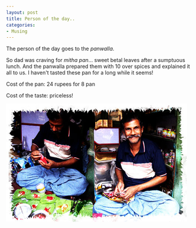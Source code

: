 ```yaml
---
layout: post
title: Person of the day..
categories:
- Musing
---
```



The person of the day goes to the _panwalla_.

So dad was craving for _mitha pan_... sweet betal leaves after a sumptuous lunch. And the panwalla prepared them with 10 over spices and explained it all to us. I haven't tasted these pan for a long while it seems!

Cost of the pan: 24 rupees for 8 pan

Cost of the taste: priceless!

![](/img/panwalla0987654678.jpg)

